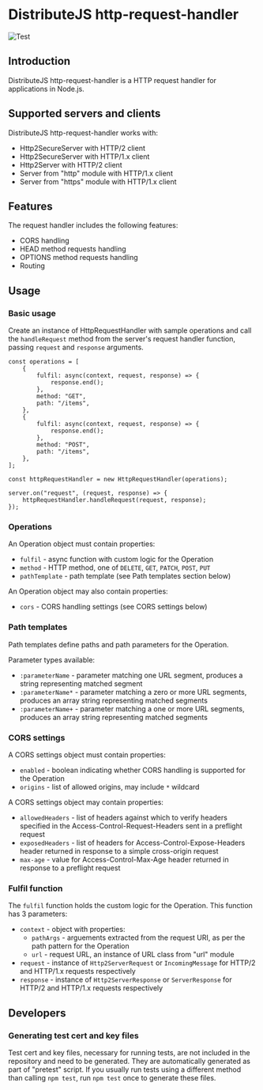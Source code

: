 # DistributeJS http-request-handler
![Test](https://github.com/distributejs/http-request-handler/workflows/Test/badge.svg)

## Introduction
DistributeJS http-request-handler is a HTTP request handler for applications in Node.js.

## Supported servers and clients
DistributeJS http-request-handler works with:
- Http2SecureServer with HTTP/2 client
- Http2SecureServer with HTTP/1.x client
- Http2Server with HTTP/2 client
- Server from "http" module with HTTP/1.x client
- Server from "https" module with HTTP/1.x client

## Features
The request handler includes the following features:
- CORS handling
- HEAD method requests handling
- OPTIONS method requests handling
- Routing

## Usage
### Basic usage
Create an instance of HttpRequestHandler with sample operations and call the `handleRequest` method from the server's request handler function, passing `request` and `response` arguments.

```
const operations = [
    {
        fulfil: async(context, request, response) => {
            response.end();
        },
        method: "GET",
        path: "/items",
    },
    {
        fulfil: async(context, request, response) => {
            response.end();
        },
        method: "POST",
        path: "/items",
    },
];

const httpRequestHandler = new HttpRequestHandler(operations);

server.on("request", (request, response) => {
    httpRequestHandler.handleRequest(request, response);
});
```

### Operations
An Operation object must contain properties:
- `fulfil` - async function with custom logic for the Operation
- `method` - HTTP method, one of `DELETE`, `GET`, `PATCH`, `POST`, `PUT`
- `pathTemplate` - path template (see Path templates section below)

An Operation object may also contain properties:
- `cors` - CORS handling settings (see CORS settings below)

### Path templates
Path templates define paths and path parameters for the Operation.

Parameter types available:
- `:parameterName` - parameter matching one URL segment, produces a string representing matched segment
- `:parameterName*` - parameter matching a zero or more URL segments, produces an array string representing matched segments
- `:parameterName+` - parameter matching a one or more URL segments, produces an array string representing matched segments

### CORS settings
A CORS settings object must contain properties:
- `enabled` - boolean indicating whether CORS handling is supported for the Operation
- `origins` - list of allowed origins, may include `*` wildcard

A CORS settings object may contain properties:
- `allowedHeaders` - list of headers against which to verify headers specified in the Access-Control-Request-Headers sent in a preflight request
- `exposedHeaders` - list of headers for Access-Control-Expose-Headers header returned in response to a simple cross-origin request
- `max-age` - value for Access-Control-Max-Age header returned in response to a preflight request

### Fulfil function
The `fulfil` function holds the custom logic for the Operation. This function has 3 parameters:
- `context` - object with properties:
    - `pathArgs` - arguements extracted from the request URI, as per the path pattern for the Operation
    - `url` - request URL, an instance of URL class from "url" module
- `request` - instance of `Http2ServerRequest` or `IncomingMessage` for HTTP/2 and HTTP/1.x requests respectively
- `response` - instance of `Http2ServerResponse` or `ServerResponse` for HTTP/2 and HTTP/1.x requests respectively


## Developers

### Generating test cert and key files
Test cert and key files, necessary for running tests, are not included in the repository and need to be generated. They are automatically generated as part of "pretest" script. If you usually run tests using a different method than calling ```npm test```, run ```npm test``` once to generate these files.
